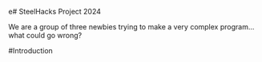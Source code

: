 e# SteelHacks Project 2024

We are a group of three newbies trying to make a very complex program... what could go wrong?

#Introduction
